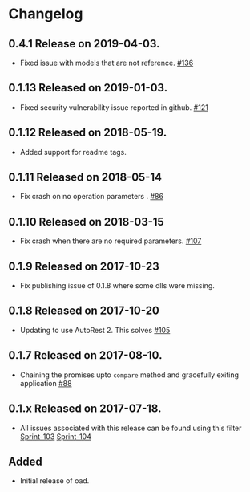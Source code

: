 # Changelog
 
## 0.4.1 Release on 2019-04-03.

* Fixed issue with models that are not reference. [#136](https://github.com/Azure/openapi-diff/pull/136)

## 0.1.13 Released on 2019-01-03.

* Fixed security vulnerability issue reported in github. [#121](https://github.com/Azure/openapi-diff/pull/121)

## 0.1.12 Released on 2018-05-19.

* Added support for readme tags.

## 0.1.11 Released on 2018-05-14

* Fix crash on no operation parameters . [#86](https://github.com/Azure/openapi-diff/issues/86)

## 0.1.10 Released on 2018-03-15

* Fix crash when there are no required parameters. [#107](https://github.com/Azure/openapi-diff/issues/107)

## 0.1.9 Released on 2017-10-23

* Fix publishing issue of 0.1.8 where some dlls were missing.

## 0.1.8 Released on 2017-10-20

* Updating to use AutoRest 2. This solves [#105](https://github.com/Azure/openapi-diff/issues/105)

## 0.1.7 Released on 2017-08-10.

* Chaining the promises upto `compare` method and gracefully exiting application [#88](https://github.com/Azure/openapi-diff/issues/88)

## 0.1.x Released on 2017-07-18.

* All issues associated with this release can be found using this filter [Sprint-103](https://github.com/Azure/openapi-diff/issues?q=label%3ASprint-103+is%3Aclosed) [Sprint-104](https://github.com/Azure/openapi-diff/issues?utf8=%E2%9C%93&q=label%3ASprint-104%20is%3Aclosed)

## Added

* Initial release of oad.
